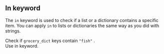 ## In keyword

The `in` keyword is used to check if a list or a dictionary contains a specific item. You can apply `in` to lists or dictionaries the same way as you did with strings.  
  
Check if `grocery_dict` keys contain `"fish"` .  
Use in keyword.
